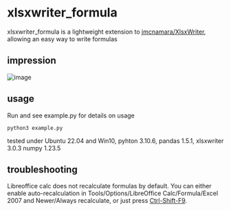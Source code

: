 # xlsxwriter_formula
xlsxwriter_formula is a lightweight extension to [jmcnamara/XlsxWriter](https://github.com/jmcnamara/XlsxWriter), allowing an easy way to write formulas

## impression
![image](https://user-images.githubusercontent.com/10538112/202898624-c0e120e9-2344-4fd6-b47f-afba7e2510e7.png)

## usage
Run and see example.py for details on usage
```
python3 example.py
```
tested under Ubuntu 22.04 and Win10, pyhton 3.10.6, pandas 1.5.1, xlsxwriter 3.0.3 numpy 1.23.5

## troubleshooting
Libreoffice calc does not recalculate formulas by default. You can either enable auto-recalculation in Tools/Options/LibreOffice Calc/Formula/Excel 2007 and Newer/Always recalculate, or just press [Ctrl-Shift-F9](https://help.libreoffice.org/6.3/en-US/text/scalc/01/06080000.html?DbPAR=CALC).
